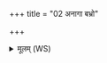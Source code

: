 +++
title = "02 अनागा बभ्रो"

+++
<details><summary>मूलम् (WS)</summary>

अनागा बभ्रो अयमस्तु वीरो द्रुहः पाशेभ्यः परि पाह्येनम् ।  
राजन् प्रविद्वान् प्र मुमुग्धि पाशान् यस्मै चरामि हविषा घृतेन॥ २ ॥  
कश्यप इन्द्राय हविषा चचार हरित्वतीषु मघवा मघोने ।  
पस्पार विश्वा भुवनस्य गोपा अन्तरिक्षस्य महतो विमाने ॥ ३ ॥
</details>